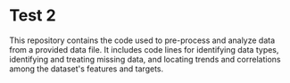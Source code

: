 # Test 2
This repository contains the code used to pre-process and analyze data from a provided data file. It includes code lines for identifying data types, identifying and treating missing data, and locating trends and correlations among the dataset's features and targets. 
